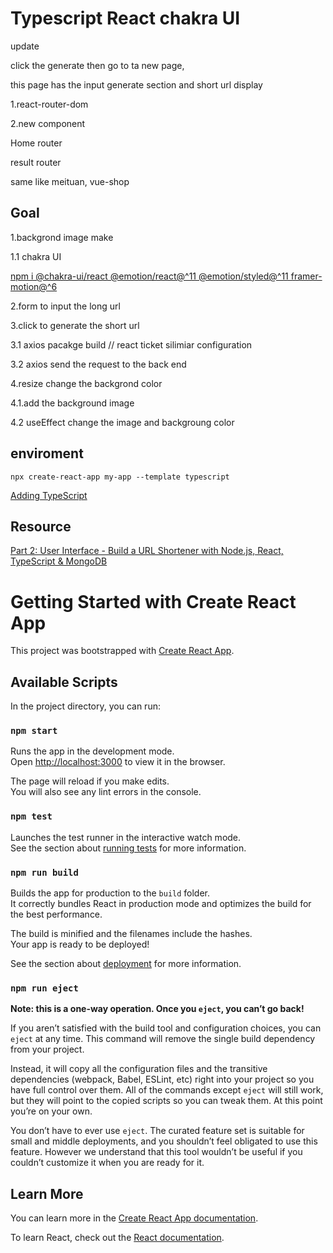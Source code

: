 # Typescript React chakra UI

update



click the generate then go to ta new page, 

this page has the input generate section and short url display

1.react-router-dom

2.new component



Home router

result router

same like meituan, vue-shop

## Goal

1.backgrond image make

1.1 chakra UI

[npm i @chakra-ui/react @emotion/react@^11 @emotion/styled@^11 framer-motion@^6](https://chakra-ui.com/guides/getting-started/cra-guide)

2.form to input the long url

3.click to generate the short url

3.1 axios pacakge build // react ticket silimiar configuration

3.2 axios send the request to the back end

4.resize change the backgrond color

4.1.add the background image

4.2 useEffect change the image and backgroung color



## enviroment

```
npx create-react-app my-app --template typescript
```



[Adding TypeScript](https://create-react-app.dev/docs/adding-typescript)



## Resource

[Part 2: User Interface - Build a URL Shortener with Node.js, React, TypeScript & MongoDB](https://www.youtube.com/watch?v=CCtvUPvtbFE)

# Getting Started with Create React App

This project was bootstrapped with [Create React App](https://github.com/facebook/create-react-app).

## Available Scripts

In the project directory, you can run:

### `npm start`

Runs the app in the development mode.\
Open [http://localhost:3000](http://localhost:3000) to view it in the browser.

The page will reload if you make edits.\
You will also see any lint errors in the console.

### `npm test`

Launches the test runner in the interactive watch mode.\
See the section about [running tests](https://facebook.github.io/create-react-app/docs/running-tests) for more information.

### `npm run build`

Builds the app for production to the `build` folder.\
It correctly bundles React in production mode and optimizes the build for the best performance.

The build is minified and the filenames include the hashes.\
Your app is ready to be deployed!

See the section about [deployment](https://facebook.github.io/create-react-app/docs/deployment) for more information.

### `npm run eject`

**Note: this is a one-way operation. Once you `eject`, you can’t go back!**

If you aren’t satisfied with the build tool and configuration choices, you can `eject` at any time. This command will remove the single build dependency from your project.

Instead, it will copy all the configuration files and the transitive dependencies (webpack, Babel, ESLint, etc) right into your project so you have full control over them. All of the commands except `eject` will still work, but they will point to the copied scripts so you can tweak them. At this point you’re on your own.

You don’t have to ever use `eject`. The curated feature set is suitable for small and middle deployments, and you shouldn’t feel obligated to use this feature. However we understand that this tool wouldn’t be useful if you couldn’t customize it when you are ready for it.

## Learn More

You can learn more in the [Create React App documentation](https://facebook.github.io/create-react-app/docs/getting-started).

To learn React, check out the [React documentation](https://reactjs.org/).
